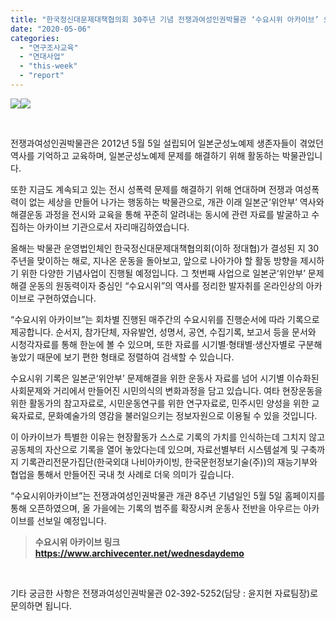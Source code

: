 ```yaml
---
title: "한국정신대문제대책협의회 30주년 기념 전쟁과여성인권박물관 ‘수요시위 아카이브’ 오픈"
date: "2020-05-06"
categories: 
  - "연구조사교육"
  - "연대사업"
  - "this-week"
  - "report"
---
```


![](https://womenandwar.net/kr/wp-content/uploads/2020/05/95859019_1313449938860944_1205409209009569792_o.jpg)![](https://womenandwar.net/kr/wp-content/uploads/2020/05/96347411_1313450112194260_6775768632694669312_o.jpg)

 

전쟁과여성인권박물관은 2012년 5월 5일 설립되어 일본군성노예제 생존자들이 겪었던 역사를 기억하고 교육하며, 일본군성노예제 문제를 해결하기 위해 활동하는 박물관입니다.

또한 지금도 계속되고 있는 전시 성폭력 문제를 해결하기 위해 연대하며 전쟁과 여성폭력이 없는 세상을 만들어 나가는 행동하는 박물관으로, 개관 이래 일본군‘위안부’ 역사와 해결운동 과정을 전시와 교육을 통해 꾸준히 알려내는 동시에 관련 자료를 발굴하고 수집하는 아카이브 기관으로서 자리매김하였습니다.

올해는 박물관 운영법인체인 한국정신대문제대책협의회(이하 정대협)가 결성된 지 30주년을 맞이하는 해로, 지나온 운동을 돌아보고, 앞으로 나아가야 할 활동 방향을 제시하기 위한 다양한 기념사업이 진행될 예정입니다. 그 첫번째 사업으로 일본군‘위안부’ 문제해결 운동의 원동력이자 중심인 “수요시위”의 역사를 정리한 발자취를 온라인상의 아카이브로 구현하였습니다.

“수요시위 아카이브”는 회차별 진행된 매주간의 수요시위를 진행순서에 따라 기록으로 제공합니다. 순서지, 참가단체, 자유발언, 성명서, 공연, 수집기록, 보고서 등을 문서와 시청각자료를 통해 한눈에 볼 수 있으며, 또한 자료를 시기별·형태별·생산자별로 구분해 놓았기 때문에 보기 편한 형태로 정렬하여 검색할 수 있습니다.

수요시위 기록은 일본군‘위안부’ 문제해결을 위한 운동사 자료를 넘어 시기별 이슈화된 사회문제와 거리에서 만들어진 시민의식의 변화과정을 담고 있습니다. 여타 현장운동을 위한 활동가의 참고자료로, 시민운동연구를 위한 연구자료로, 민주시민 양성을 위한 교육자료로, 문화예술가의 영감을 불러일으키는 정보자원으로 이용될 수 있을 것입니다.

이 아카이브가 특별한 이유는 현장활동가 스스로 기록의 가치를 인식하는데 그치지 않고 공동체의 자산으로 기록을 열어 놓았다는데 있으며, 자료선별부터 시스템설계 및 구축까지 기록관리전문가집단(한국외대 나비아카이빙, 한국문헌정보기술(주))의 재능기부와 협업을 통해서 만들어진 국내 첫 사례로 더욱 의미가 깊습니다.

“수요시위아카이브”는 전쟁과여성인권박물관 개관 8주년 기념일인 5월 5일 홈페이지를 통해 오픈하였으며, 올 가을에는 기록의 범주를 확장시켜 운동사 전반을 아우르는 아카이브를 선보일 예정입니다.

> **수요시위 아카이브 링크  https://www.archivecenter.net/wednesdaydemo**

 

기타 궁금한 사항은 전쟁과여성인권박물관 02-392-5252(담당 : 윤지현 자료팀장)로 문의하면 됩니다.
